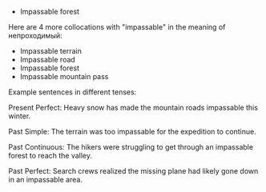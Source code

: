 
- Impassable forest


 Here are 4 more collocations with "impassable" in the meaning of непроходимый:

- Impassable terrain
- Impassable road
- Impassable forest
- Impassable mountain pass

Example sentences in different tenses:

Present Perfect: 
Heavy snow has made the mountain roads impassable this winter.

Past Simple:
The terrain was too impassable for the expedition to continue.

Past Continuous: 
The hikers were struggling to get through an impassable forest to reach the valley.

Past Perfect:
Search crews realized the missing plane had likely gone down in an impassable area.
